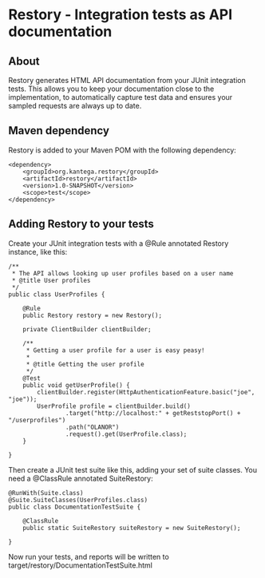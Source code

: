Restory - Integration tests as API documentation
==============================================

## About

Restory generates HTML API documentation from your JUnit integration tests. This allows you to keep your documentation close to
the implementation, to automatically capture test data and ensures your sampled requests are always up to date.

## Maven dependency

Restory is added to your Maven POM with the following dependency:

    <dependency>
        <groupId>org.kantega.restory</groupId>
        <artifactId>restory</artifactId>
        <version>1.0-SNAPSHOT</version>
        <scope>test</scope>
    </dependency>

## Adding Restory to your tests

Create your JUnit integration tests with a @Rule annotated Restory instance, like this:

    /**
     * The API allows looking up user profiles based on a user name
     * @title User profiles
     */
    public class UserProfiles {

        @Rule
        public Restory restory = new Restory();

        private ClientBuilder clientBuilder;

        /**
         * Getting a user profile for a user is easy peasy!
         *
         * @title Getting the user profile
         */
        @Test
        public void getUserProfile() {
            clientBuilder.register(HttpAuthenticationFeature.basic("joe", "joe"));
            UserProfile profile = clientBuilder.build()
                    .target("http://localhost:" + getReststopPort() + "/userprofiles")
                    .path("OLANOR")
                    .request().get(UserProfile.class);
        }

    }

Then create a JUnit test suite like this, adding your set of suite classes. You need a @ClassRule annotated SuiteRestory:

    @RunWith(Suite.class)
    @Suite.SuiteClasses(UserProfiles.class)
    public class DocumentationTestSuite {

        @ClassRule
        public static SuiteRestory suiteRestory = new SuiteRestory();

    }


Now run your tests, and reports will be written to target/restory/DocumentationTestSuite.html
